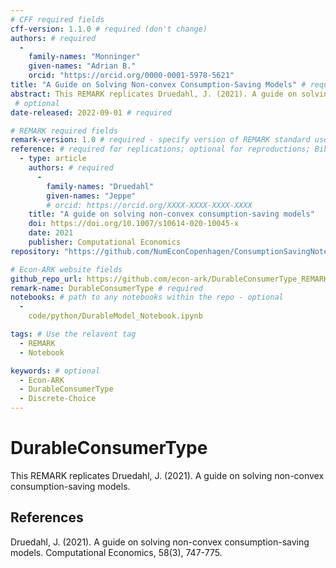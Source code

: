 ```yaml
---
# CFF required fields
cff-version: 1.1.0 # required (don't change)
authors: # required
  -
    family-names: "Monninger"
    given-names: "Adrian B." 
    orcid: "https://orcid.org/0000-0001-5978-5621"
title: "A Guide on Solving Non-convex Consumption-Saving Models" # required
abstract: This REMARK replicates Druedahl, J. (2021). A guide on solving non-convex consumption-saving models.
 # optional
date-released: 2022-09-01 # required

# REMARK required fields
remark-version: 1.0 # required - specify version of REMARK standard used
reference: # required for replications; optional for reproductions; BibTex data from original paper
  - type: article
    authors: # required
      -
        family-names: "Druedahl"
        given-names: "Jeppe"
        # orcid: https://orcid.org/XXXX-XXXX-XXXX-XXXX
    title: "A guide on solving non-convex consumption-saving models"
    doi: https://doi.org/10.1007/s10614-020-10045-x
    date: 2021
    publisher: Computational Economics
repository: "https://github.com/NumEconCopenhagen/ConsumptionSavingNotebooks" # optional (when original paper has own repository)

# Econ-ARK website fields
github_repo_url: https://github.com/econ-ark/DurableConsumerType_REMARK # required 	
remark-name: DurableConsumerType # required 
notebooks: # path to any notebooks within the repo - optional
  - 
    code/python/DurableModel_Notebook.ipynb

tags: # Use the relavent tag
  - REMARK
  - Notebook

keywords: # optional
  - Econ-ARK
  - DurableConsumerType
  - Discrete-Choice
---
```




# DurableConsumerType

This REMARK replicates Druedahl, J. (2021). A guide on solving non-convex consumption-saving models.


## References

Druedahl, J. (2021). A guide on solving non-convex consumption-saving models. Computational Economics, 58(3), 747-775.
